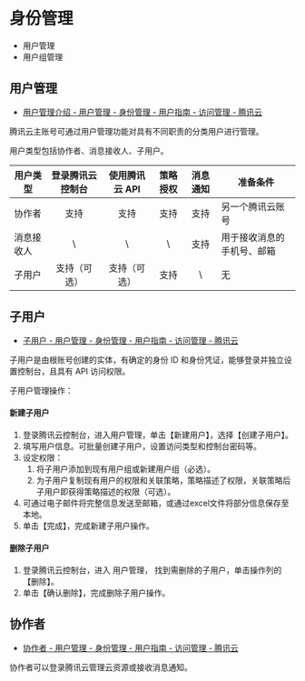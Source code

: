 # 身份管理

- 用户管理
- 用户组管理

## 用户管理

- [用户管理介绍 - 用户管理 - 身份管理 - 用户指南 - 访问管理 - 腾讯云](https://cloud.tencent.com/document/product/598/13665)

腾讯云主账号可通过用户管理功能对具有不同职责的分类用户进行管理。

用户类型包括协作者、消息接收人、子用户。

| 用户类型   | 登录腾讯云控制台 | 使用腾讯云 API | 策略授权 | 消息通知 | 准备条件                   |
| ---------- | :--------------: | :------------: | :------: | :------: | -------------------------- |
| 协作者     |       支持       |      支持      |   支持   |   支持   | 另一个腾讯云账号           |
| 消息接收人 |        \         |       \        |    \     |   支持   | 用于接收消息的手机号、邮箱 |
| 子用户     |   支持（可选）   |  支持（可选）  |   支持   |    \     | 无                         |

## 子用户

- [子用户 - 用户管理 - 身份管理 - 用户指南 - 访问管理 - 腾讯云](https://cloud.tencent.com/document/product/598/13674)

子用户是由根账号创建的实体，有确定的身份 ID 和身份凭证，能够登录并独立设置控制台，且具有 API 访问权限。

子用户管理操作：

#### 新建子用户

1. 登录腾讯云控制台，进入用户管理，单击【新建用户】，选择【创建子用户】。
2. 填写用户信息。可批量创建子用户，设置访问类型和控制台密码等。
3. 设定权限：
   1. 将子用户添加到现有用户组或新建用户组（必选）。
   2. 为子用户复制现有用户的权限和关联策略，策略描述了权限，关联策略后子用户即获得策略描述的权限（可选）。
4. 可通过电子邮件将完整信息发送至邮箱，或通过excel文件将部分信息保存至本地。
5. 单击【完成】，完成新建子用户操作。

#### 删除子用户

1. 登录腾讯云控制台，进入 用户管理， 找到需删除的子用户，单击操作列的【删除】。
2. 单击【确认删除】，完成删除子用户操作。

## 协作者

- [协作者 - 用户管理 - 身份管理 - 用户指南 - 访问管理 - 腾讯云](https://cloud.tencent.com/document/product/598/13666)

协作者可以登录腾讯云管理云资源或接收消息通知。
